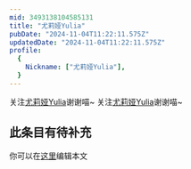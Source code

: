 ```yaml
---
mid: 3493138104585131
title: "尤莉娅Yulia"
pubDate: "2024-11-04T11:22:11.575Z"
updatedDate: "2024-11-04T11:22:11.575Z"
profile:
  {
    Nickname: ["尤莉娅Yulia"],
  }
---
```


关注[尤莉娅Yulia](https://space.bilibili.com/3493138104585131)谢谢喵~ 关注[尤莉娅Yulia](https://space.bilibili.com/3493138104585131)谢谢喵~

## 此条目有待补充
你可以在[这里](https://github.com/Yuhanawa/VTuber.ICU/edit/master/src/content/v/尤莉娅Yulia/index.md)编辑本文
